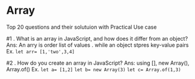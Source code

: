 # Array
Top 20 questions and their solutuion with Practical Use case

#1 . What is an array in JavaScript, and how does it differ from an object?
Ans: An arry is order list of values . while an object stpres key-value pairs
Ex.  ```let arr= [1,'two',3,4]```


#2 . How do you create an array in JavaScript?
Ans: using [], new Array(), Array.of()
Ex. ``` let a= [1,2] ```
``` let b= new Array(3) ```
``` let c= Array.of(1,3) ```
